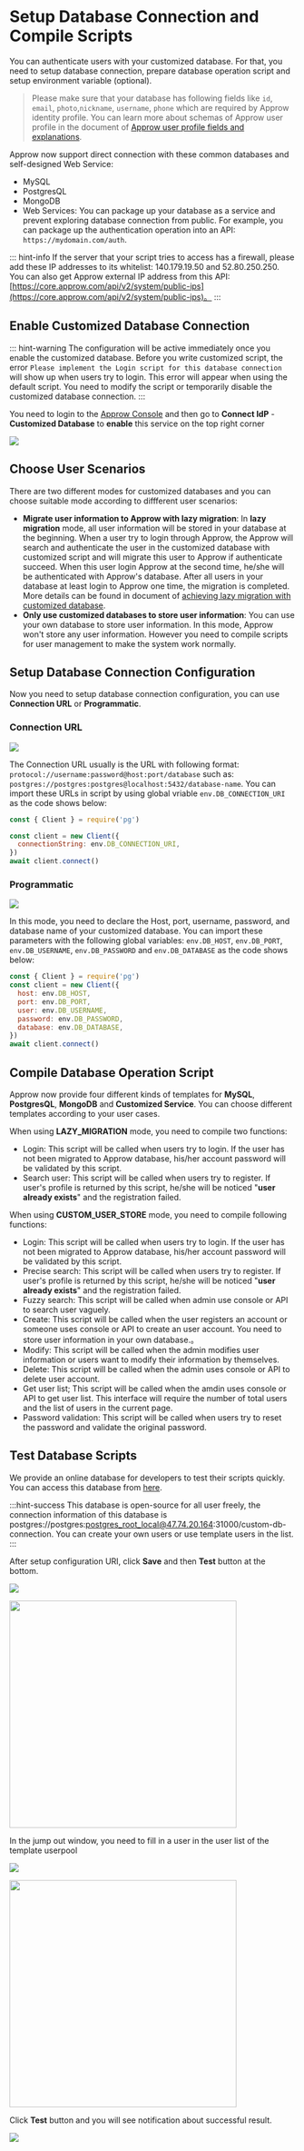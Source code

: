 # Setup Database Connection and Compile Scripts

<LastUpdated/>

<!-- ::: hint-warning
只有**企业版**用户能够使用连接自定义数据库功能，详情请见 [https://authing.cn/pricing](https://authing.cn/pricing)。如果你想试用，请联系 176-0250-2507 或 xuziqiang@authing.cn。
::: -->

You can authenticate users with your customized database. For that, you need to setup database connection, prepare database operation script and setup environment variable (optional).

> Please make sure that your database has following fields like `id`, `email`, `photo`,`nickname`, `username`, `phone` which are required by Approw identity profile. You can learn more about schemas of Approw user profile in the document of [Approw user profile fields and explanations](/docs/en/guides/user/user-profile.md).

Approw now support direct connection with these common databases and self-designed Web Service:

- MySQL
- PostgresQL
- MongoDB
- Web Services: You can package up your database as a service and prevent exploring database connection from public. For example, you can package up the authentication operation into an API: `https://mydomain.com/auth`.

::: hint-info
If the server that your script tries to access has a firewall, please add these IP addresses to its whitelist: 140.179.19.50 and 52.80.250.250. You can also get Approw external IP address from this API:[https://core.approw.com/api/v2/system/public-ips](https://core.approw.com/api/v2/system/public-ips)。
:::

## Enable Customized Database Connection

::: hint-warning
The configuration will be active immediately once you enable the customized database. Before you write customized script, the error `Please implement the Login script for this database connection` will show up when users try to login. This error will appear when using the default script. You need to modify the script or temporarily disable the customized database connection.
:::

You need to login to the [Approw Console](https://console.approw.com/console/userpool) and then go to **Connect IdP** - **Customized Database** to **enable** this service on the top right corner

![](https://cdn.authing.cn/img/20210111180702.png)

## Choose User Scenarios

There are two different modes for customized databases and you can choose suitable mode according to diffferent user scenarios:

- **Migrate user information to Approw with lazy migration**: In **lazy migration** mode, all user information will be stored in your database at the beginning. When a user try to login through Approw, the Approw will search and authenticate the user in the customized database with customized script and will migrate this user to Approw if authenticate succeed. When this user login Approw at the second time, he/she will be authenticated with Approw's database. After all users in your database at least login to Approw one time, the migration is completed. More details can be found in document of [achieving lazy migration with customized database](https://docs.approw.com/connections/custom-db/lazy-migrations.html).
- **Only use customized databases to store user information**: You can use your own database to store user information. In this mode, Approw won't store any user information. However you need to compile scripts for user management to make the system work normally.

## Setup Database Connection Configuration

Now you need to setup database connection configuration, you can use **Connection URL** or **Programmatic**.

### Connection URL

![](https://cdn.authing.cn/blog/20201130162731.png)

The Connection URL usually is the URL with following format: `protocol://username:password@host:port/database` such as: `postgres://postgres:postgres@localhost:5432/database-name`. You can import these URLs in script by using global vriable `env.DB_CONNECTION_URI` as the code shows below:

```javascript
const { Client } = require('pg')

const client = new Client({
  connectionString: env.DB_CONNECTION_URI,
})
await client.connect()
```

### Programmatic

![](https://cdn.authing.cn/blog/20201130162823.png)

In this mode, you need to declare the Host, port, username, password, and database name of your customized database. You can import these parameters with the following global variables: `env.DB_HOST`, `env.DB_PORT`, `env.DB_USERNAME`, `env.DB_PASSWORD` and `env.DB_DATABASE` as the code shows below:

```javascript
const { Client } = require('pg')
const client = new Client({
  host: env.DB_HOST,
  port: env.DB_PORT,
  user: env.DB_USERNAME,
  password: env.DB_PASSWORD,
  database: env.DB_DATABASE,
})
await client.connect()
```

## Compile Database Operation Script

Approw now provide four different kinds of templates for **MySQL**, **PostgresQL**, **MongoDB** and **Customized Service**. You can choose different templates according to your user cases.

When using **LAZY_MIGRATION** mode, you need to compile two functions:

- Login: This script will be called when users try to login. If the user has not been migrated to Approw database, his/her account password will be validated by this script.
- Search user: This script will be called when users try to register. If user's profile is returned by this script, he/she will be noticed "**user already exists**" and the registration failed. 

When using **CUSTOM_USER_STORE** mode, you need to compile following functions:

- Login: This script will be called when users try to login. If the user has not been migrated to Approw database, his/her account password will be validated by this script.
- Precise search: This script will be called when users try to register. If user's profile is returned by this script, he/she will be noticed "**user already exists**" and the registration failed.
- Fuzzy search:  This script will be called when admin use console or API to search user vaguely.
- Create: This script will be called when the user registers an account or someone uses console or API to create an user account. You need to store user information in your own database.。
- Modify: This script will be called when the admin modifies user information or users want to modify their information by themselves.
- Delete: This script will be called when the admin uses console or API to delete user account.
- Get user list; This script will be called when the amdin uses console or API to get user list. This interface will require the number of total users and the list of users in the current page.
- Password validation: This script will be called when users try to reset the password and validate the original password.

<StackSelector snippet="script-template" selectLabel="Select one script" :order="['login', 'getUser', 'searchUser', 'createUser', 'updateUser', 'deleteUser', 'listUsers', 'validatePassword']"/>

## Test Database Scripts

We provide an online database for developers to test their scripts quickly. You can access this database from [here](https://db-connections.approw.com).

:::hint-success
This database is open-source for all user freely, the connection information of this database is postgres://postgres:postgres_root_local@47.74.20.164:31000/custom-db-connection. You can create your own users or use template users in the list.
:::

After setup configuration URI, click **Save** and then **Test** button at the bottom.

![](https://cdn.authing.cn/blog/20201130173258.png)

<img src="https://cdn.authing.cn/blog/20201130173519.png" height="400px" />

In the jump out window, you need to fill in a user in the user list of the template userpool

![](https://cdn.authing.cn/blog/20201130173505.png)

<img src="https://cdn.authing.cn/blog/20201130174003.png" height="400px" />

Click **Test** button and you will see notification about successful result.

![](https://cdn.authing.cn/blog/20201130173939.png)
